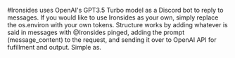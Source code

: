 #Ironsides uses OpenAI's GPT3.5 Turbo model as a Discord bot to reply to messages.
If you would like to use Ironsides as your own, simply replace the os.environ with your own tokens. Structure works by adding whatever is said in messages with @Ironsides pinged, adding the prompt (message_content) to the request, and sending it over to OpenAI API for fufillment and output. Simple as.
